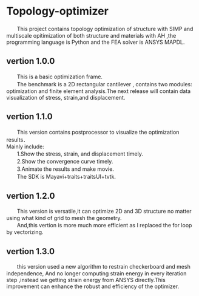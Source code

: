# Topology-optimizer
　　This project contains topology optimization of structure with SIMP and multiscale opitimization of both structure and materials with AH ,the programming language is Python and the FEA solver is ANSYS MAPDL.<br>

## vertion 1.0.0
　　This is a basic optimization frame.<br>
　　The benchmark is a 2D rectangular cantilever , contains two modules: optimization and finite element analysis.The next release will contain data visualization of stress, strain,and displacement.<br>

## vertion 1.1.0
　　This version contains postprocessor to visualize the optimization results．<br>
Mainly include:<br>
　　1.Show the stress, strain, and displacement timely.<br>
　　2.Show the convergence curve timely.<br>
　　3.Animate the results and make movie.<br> 
　　The SDK is Mayavi+traits+traitsUI+tvtk.<br>
  
## vertion 1.2.0
　　This version is versatile,it can optimize 2D and 3D structure no matter using what kind of grid to mesh the geometry.<br>
　　And,this vertion is more much more efficient as I replaced the for loop by vectorizing.

## vertion 1.3.0
　　this version used a new algorithm to restrain checkerboard and mesh independence, And no longer computing strain energy in every iteration step ,instead we getting strain energy from ANSYS directly.This improvement can enhance the robust and efficiency of the optimizer.<br>


